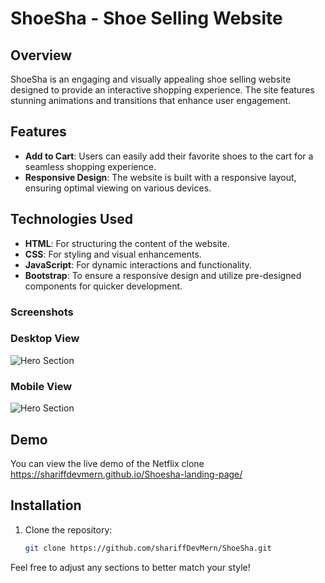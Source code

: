 # ShoeSha - Shoe Selling Website

## Overview
ShoeSha is an engaging and visually appealing shoe selling website designed to provide an interactive shopping experience. The site features stunning animations and transitions that enhance user engagement.

## Features
- **Add to Cart**: Users can easily add their favorite shoes to the cart for a seamless shopping experience.
- **Responsive Design**: The website is built with a responsive layout, ensuring optimal viewing on various devices.

## Technologies Used
- **HTML**: For structuring the content of the website.
- **CSS**: For styling and visual enhancements.
- **JavaScript**: For dynamic interactions and functionality.
- **Bootstrap**: To ensure a responsive design and utilize pre-designed components for quicker development.

### Screenshots
### Desktop View
![Hero Section](https://i.ibb.co/8rJG5V8/desktop-view.png)


### Mobile View
![Hero Section](https://i.ibb.co/mJ3LJgV/mobile-view.png)

## Demo

You can view the live demo of the Netflix clone https://shariffdevmern.github.io/Shoesha-landing-page/

## Installation
1. Clone the repository:
   ```bash
   git clone https://github.com/shariffDevMern/ShoeSha.git


Feel free to adjust any sections to better match your style!
